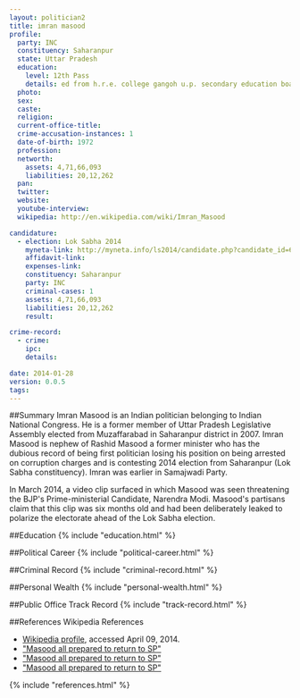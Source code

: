 ```yaml
---
layout: politician2
title: imran masood
profile: 
  party: INC
  constituency: Saharanpur
  state: Uttar Pradesh
  education: 
    level: 12th Pass
    details: ed from h.r.e. college gangoh u.p. secondary education board in year 1987
  photo: 
  sex: 
  caste: 
  religion: 
  current-office-title: 
  crime-accusation-instances: 1
  date-of-birth: 1972
  profession: 
  networth: 
    assets: 4,71,66,093
    liabilities: 20,12,262
  pan: 
  twitter: 
  website: 
  youtube-interview: 
  wikipedia: http://en.wikipedia.com/wiki/Imran_Masood

candidature: 
  - election: Lok Sabha 2014
    myneta-link: http://myneta.info/ls2014/candidate.php?candidate_id=684
    affidavit-link: 
    expenses-link: 
    constituency: Saharanpur 
    party: INC
    criminal-cases: 1
    assets: 4,71,66,093
    liabilities: 20,12,262
    result:  

crime-record: 
  - crime: 
    ipc: 
    details:  

date: 2014-01-28
version: 0.0.5
tags: 
---
```

##Summary
Imran Masood is an Indian politician belonging to Indian National Congress. He is a former member of Uttar Pradesh Legislative Assembly elected from Muzaffarabad in Saharanpur district in 2007. Imran Masood is nephew of Rashid Masood a former minister who has the dubious record of being first politician losing his position on being arrested on corruption charges and is contesting 2014 election from Saharanpur (Lok Sabha constituency). Imran was earlier in Samajwadi Party.

In March 2014, a video clip surfaced in which Masood was seen threatening the BJP's Prime-ministerial Candidate, Narendra Modi. Masood's partisans claim that this clip was six months old and had been deliberately leaked to polarize the electorate ahead of the Lok Sabha election.


##Education
{% include "education.html" %}


##Political Career
{% include "political-career.html" %}


##Criminal Record
{% include "criminal-record.html" %}


##Personal Wealth
{% include "personal-wealth.html" %}


##Public Office Track Record
{% include "track-record.html" %}


##References
Wikipedia References
- [Wikipedia profile]({{page.profile.wikipedia}}), accessed April 09, 2014.
- ["Masood all prepared to return to SP"][wiki1]
- ["Masood all prepared to return to SP"][wiki2]
- ["Masood all prepared to return to SP"][wiki3]

[wiki1]: http://www.deccanherald.com/content/382795/masood-all-prepared-return-sp.html
[wiki2]: http://economictimes.indiatimes.com/news/politics-and-nation/congress-candidate-imran-masood-threatens-to-chop-narendra-modi/articleshow/32834234.cms
[wiki3]: http://news.biharprabha.com/2014/03/imran-masood-arrested-for-his-hate-speech-against-narendra-modi/


{% include "references.html" %}
